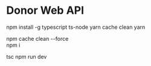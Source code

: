 # Donor Web API

npm install -g typescript ts-node 
yarn cache clean 
yarn

npm cache clean --force  
npm i

tsc
npm run dev